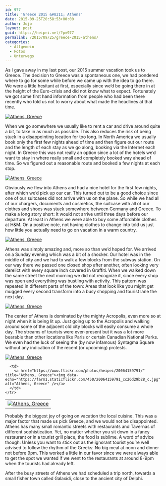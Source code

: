 ```yaml
---
id: 977
title: 'Greece 2015 &#8211; Athens'
date: 2015-09-25T20:58:53+00:00
author: Jojo
layout: post
guid: https://heipei.net/?p=977
permalink: /2015/09/25/greece-2015-athens/
categories:
  - Allgemein
  - Fotos
  - Unterwegs
---
```

As I gave away in my last post, our 2015 summer vacation took us to Greece. The decision to Greece was a spontaneous one, we had pondered where to go for some while before we came up with the idea to go there. We were a little hesitant at first, especially since we&#8217;d be going there in at the height of the Euro-crisis and did not know what to expect. Fortunately we got some first hand information from people who had been there recently who told us not to worry about what made the headlines at that time.

<div class="img aligncenter">
  <a href="https://www.flickr.com/photos/heipei/19901999291/" title="Athens, Greece"><img data-echo="https://farm4.staticflickr.com/3689/19901999291_ef973d758a_b.jpg" alt="Athens, Greece" /></a>
</div>

When we go somewhere we usually like to rent a car and drive around quite a bit, to take in as much as possible. This also reduces the risk of being stuck in a disappointing location for too long. In North America we usually book only the first few nights ahead of time and then figure out our route and the length of each stay as we go along, booking via the Internet each night. In Greece this was not really an option since a lot of the hotels we&#8217;d want to stay in where really small and completely booked way ahead of time. So we figured out a reasonable route and booked a few nights at each stop.

<div class="img aligncenter">
  <a href="https://www.flickr.com/photos/heipei/19759556429/" title="Athens, Greece"><img data-echo="https://farm1.staticflickr.com/296/19759556429_c4079fee12_b.jpg" alt="Athens, Greece" /></a>
</div>

Obviously we flew into Athens and had a nice hotel for the first few nights, after which we&#8217;d pick up our car. This turned out to be a good choice since one of our suitcases did not arrive with us on the plane. So while we had all of our chargers, documents and cosmetics, the suitcase with all of our clothes and shoes was stuck somewhere between Germany and Greece. To make a long story short: It would not arrive until three days before our departure. At least in Athens we were able to buy some affordable clothes at H&M. On a positive note, not having clothes to change into told us just how little you actually need to go on vacation in a warm country.

<div class="img aligncenter">
  <a href="https://www.flickr.com/photos/heipei/19758214930/" title="Athens, Greece"><img data-echo="https://farm1.staticflickr.com/442/19758214930_38eb047d70_b.jpg" alt="Athens, Greece" /></a>
</div>

Athens was simply amazing and, more so than we&#8217;d hoped for. We arrived on a Sunday evening which was a bit of a shocker. Our hotel was in the middle of city and we had to walk a few blocks from the subway station. On our way there we passed one closed shop after another, often looking very derelict with every square inch covered in Graffiti. When we walked down the same street the next morning we did not recognize it, since every shop was open and everything was bustling with activity. This pattern was repeated in different parts of the town: Areas that look like you might get mugged every second transform into a busy shopping and tourist lane the next day.

<div class="img aligncenter">
  <a href="https://www.flickr.com/photos/heipei/19323592584/" title="Athens, Greece"><img data-echo="https://farm1.staticflickr.com/357/19323592584_f7d650b12a_b.jpg" alt="Athens, Greece" /></a>
</div>

The center of Athens is dominated by the mighty Acropolis, even more so at night when it is being lit up. Just going up to the Acropolis and walking around some of the adjacent old city blocks will easily consume a whole day. The streams of tourists were ever-present but it was a lot more bearable than other locations like Paris or certain Canadian National Parks. We even had the luck of seeing the (by now infamous) Syntagma Square without any indication of the recent (or upcoming) protests.

<div class="img aligncenter">
  <a href="https://www.flickr.com/photos/heipei/20014423182/" title="Athens, Greece"><img data-echo="https://farm4.staticflickr.com/3702/20014423182_614d0dba95_b.jpg" alt="Athens, Greece" /></a>
</div>

<div class="img aligncenter">
  <table>
    <tr>
      <td>
        <a href="https://www.flickr.com/photos/heipei/19983885172/" title="Athens, Greece"><img data-echo="https://farm1.staticflickr.com/528/19983885172_88b5f342ba_c.jpg" alt="Athens, Greece" /></a>
      </td>
      
      <td>
        <a href="https://www.flickr.com/photos/heipei/20064159791/" title="Athens, Greece"><img data-echo="https://farm1.staticflickr.com/450/20064159791_cc26d29b28_c.jpg" alt="Athens, Greece" /></a>
      </td>
    </tr>
  </table>
</div>

Probably the biggest joy of going on vacation the local cuisine. This was a major factor that made us pick Greece, and we would not be disappointed. Athens has many small romantic streets with restaurants and Tavernas of different sophistication. Yet, no matter whether you sit down in a fancy restaurant or in a tourist grill place, the food is sublime. A word of advice though: Unless you want to stick out as the ignorant tourist you&#8217;re well advised to follow the rhythm of the Greeks: No big meal at noon and dinner not before 9pm. This worked a little in our favor since we were always able to get the spot we wanted if we went to the restaurants at around 8-9pm when the tourists had already left.

After the busy streets of Athens we had scheduled a trip north, towards a small fisher town called Galaxidi, close to the ancient city of Delphi.
